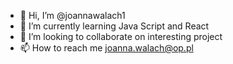 - 👋 Hi, I’m @joannawalach1
- 🌱 I’m currently learning Java Script and React
- 💞️ I’m looking to collaborate on interesting project
- 📫 How to reach me joanna.walach@op.pl

<!---
joannawalach1/joannawalach1 is a ✨ special ✨ repository because its `README.md` (this file) appears on your GitHub profile.
You can click the Preview link to take a look at your changes.
--->
